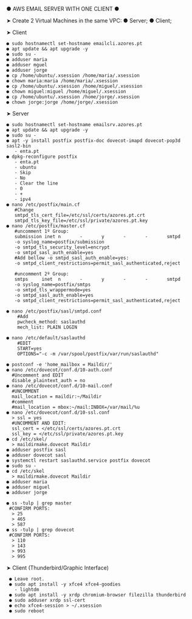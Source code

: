 ● AWS EMAIL SERVER WITH ONE CLIENT ●

➤ Create 2 Virtual Machines in the same VPC:
   ● Server;
   ● Client;
   
➤ Client 

    ● sudo hostnamectl set-hostname emailcli.azores.pt
    ● apt update && apt upgrade -y
    ● sudo su -
    ● adduser maria
    ● adduser mguel
    ● adduser jorge
    ● cp /home/ubuntu/.xsession /home/maria/.xsession
    ● chown maria:maria /home/maria/.xsession
    ● cp /home/ubuntu/.xsession /home/miguel/.xsession
    ● chown miguel:miguel /home/miguel/.xsession
    ● cp /home/ubuntu/.xsession /home/jorge/.xsession
    ● chown jorge:jorge /home/jorge/.xsession
    
➤ Server

    ● sudo hostnamectl set-hostname emailsrv.azores.pt
    ● apt update && apt upgrade -y
    ● sudo su -
    ● apt -y install postfix postfix-doc dovecot-imapd dovecot-pop3d sasl2-bin
       - enta.pt
    ● dpkg-reconfigure postfix
       - enta.pt
       - ubuntu
       - Skip
       - No
       - Clear the line
       - 0
       - +
       - ipv4
    ● nano /etc/postfix/main.cf
       #Change
       smtpd_tls_cert_file=/etc/ssl/certs/azores.pt.crt
       smtpd_tls_key_file=/etc/ssl/private/azores.pt.key
    ● nano /etc/postfix/master.cf
       #uncomment 1º Group:
       submission inet n       -       y       -       -       smtpd
       -o syslog_name=postfix/submission
       -o smtpd_tls_security_level=encrypt
       -o smtpd_sasl_auth_enable=yes
       #Add bellow -o smtpd_sasl_auth_enable=yes:
       -o smtpd_client_restrictions=permit_sasl_authenticated,reject
       
       #uncomment 2º Group:
       smtps     inet  n       -       y       -       -       smtpd
       -o syslog_name=postfix/smtps
       -o smtpd_tls_wrappermode=yes
       -o smtpd_sasl_auth_enable=yes
       -o smtpd_client_restrictions=permit_sasl_authenticated,reject
       
    ● nano /etc/postfix/sasl/smtpd.conf
        #Add
        pwcheck_method: saslauthd
        mech_list: PLAIN LOGIN
     
    ● nano /etc/default/saslauthd
        #EDIT
        START=yes
        OPTIONS="-c -m /var/spool/postfix/var/run/saslauthd"
        
    ● postconf -e 'home_mailbox = Maildir/'
    ● nano /etc/dovecot/conf.d/10-auth.conf
      #Uncomment and EDIT
      disable_plaintext_auth = no
    ● nano /etc/dovecot/conf.d/10-mail.conf
      #UNCOMMENT
      mail_location = maildir:~/Maildir
      #comment
      #mail_location = mbox:~/mail:INBOX=/var/mail/%u
    ● nano /etc/dovecot/conf.d/10-ssl.conf
      > ssl = yes
      #UNCOMMENT AND EDIT:
      ssl_cert = </etc/ssl/certs/azores.pt.crt
      ssl_key = </etc/ssl/private/azores.pt.key
    ● cd /etc/skel/
      > maildirmake.dovecot Maildir
    ● adduser postfix sasl
    ● adduser dovecot sasl
    ● systemctl restart saslauthd.service postfix dovecot
    ● sudo su -
    ● cd /etc/skel
      > maildirmake.dovecot Maildir
    ● adduser maria
    ● adduser miguel
    ● adduser jorge
    
    ● ss -tulp | grep master
     #CONFIRM PORTS:
      > 25
      > 465
      > 587
    ● ss -tulp | grep dovecot
     #CONFIRM PORTS:
      > 110
      > 143
      > 993
      > 995
      
      
➤ Client (Thunderbird/Graphic Interface)

     ● Leave root.
     ● sudo apt install -y xfce4 xfce4-goodies
       - lightdm
     ● sudo apt install -y xrdp chromium-browser filezilla thunderbird
     ● sudo adduser xrdp ssl-cert
     ● echo xfce4-session > ~/.xsession
     ● sudo reboot
